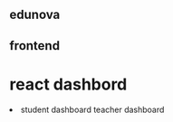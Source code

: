 ## edunova
## frontend 
<h1> react dashbord </h1>
<p>
  <li>
    student dashboard 
    teacher dashboard 
  </li>
</p>
